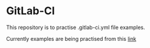 # GitLab-CI
This repository is to practise .gitlab-ci.yml file examples.

Currently examples are being practised from this [link](https://medium.com/faun/ci-cd-essentials-from-scratch-with-gitlab-61502acf318e)
